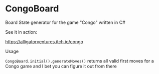 # CongoBoard
Board State generator for the game "Congo" written in C#

See it in action: 

https://alligatorventures.itch.io/congo

Usage

`CongoBoard.initial().generateMoves()` returns all valid first moves for a Congo game and I bet you can figure it out from there

